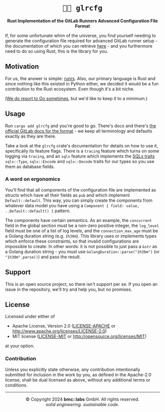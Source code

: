 <div align="center">

# `🏃🏽 glrcfg`

**Rust Implementation of the GitLab Runners Advanced Configuration File Format**

</div>

If, for some unfortunate whim of the universe, you find yourself needing to generate the
configuration file required for advanced GitLab runner setup - the documentation of which you can
retrieve [here](https://docs.gitlab.com/runner/configuration/advanced-configuration.html) - and you
furthermore need to do so using Rust, this is the library for you.


## Motivation

For us, the answer is simple: [runrs](https://github.com/bmc-labs/runrs). Also, our primary language
is Rust and since nothing like this existed in Python either, we decided it would be a fun
contribution to the Rust ecosystem. Even though it's a bit niche.

[(We do resort to Go sometimes](https://github.com/bmc-labs/terraform-provider-peripheral), but we'd
like to keep it to a minimum.)


## Usage

Run `cargo add glrcfg` and you're good to go. There's docs and there's [the official GitLab docs for
the format](https://docs.gitlab.com/runner/configuration/advanced-configuration.html) - we keep all
terminology and defaults exactly as they are there.

Take a look at the `glrcfg` crate's documentation for details on how to use it, specifically its
feature flags. There is a `tracing` feature which turns on some logging via `tracing`, and an `sqlx`
feature which implements the [SQLx traits](https://docs.rs/sqlx/latest/sqlx/#traits) `sqlx::Type`,
`sqlx::Encode` and `sqlx::Decode` traits for our types so you use them as database fields.

### A word on ergonomics

You'll find that all components of the configuration file are implemented as structs which have all
their fields as `pub` and which implement `Default::default`. This way, you can simply create the
components from whatever data model you have using a `Component { field: value, ..Default::default()
}` pattern.

The components have certain semantics. As an example, the `concurrent` field in the global section
must be a non-zero positive integer, the `log_level` field must be one of a list of log levels, and
the `connection_max_age` must be a Golang duration string (e.g. `1h30m`). This library uses or
implements types which enforce these constraints, so that invalid configurations are impossible to
create. In other words: it is not possible to just pass a `&str` as a Golang duration string - you
must use `GolangDuration::parse("1h30m")` (or `"1h30m".parse()`) and pass the result. 


## Support

This is an open source project, so there isn't support per se. If you open an issue in the
repository, we'll try and help you, but no promises.


## License

Licensed under either of

- Apache License, Version 2.0 ([LICENSE-APACHE](LICENSE-APACHE) or
  http://www.apache.org/licenses/LICENSE-2.0)
- MIT license ([LICENSE-MIT](LICENSE-MIT) or http://opensource.org/licenses/MIT)

at your option.

### Contribution

Unless you explicitly state otherwise, any contribution intentionally submitted for inclusion in the
work by you, as defined in the Apache-2.0 license, shall be dual licensed as above, without any
additional terms or conditions.

---

<div align="center">
© Copyright 2024 <b>bmc::labs</b> GmbH. All rights reserved.<br />
<em>solid engineering. sustainable code.</em>
</div>
